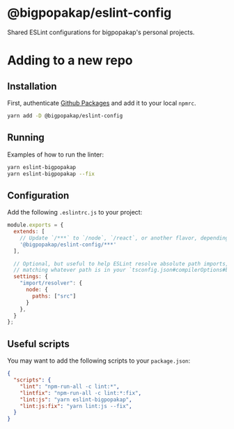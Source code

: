 @bigpopakap/eslint-config
=========================

Shared ESLint configurations for bigpopakap's personal projects.

# Adding to a new repo

## Installation

First, authenticate [Github Packages][github-packages-setup] and add it to your local `npmrc`.

```bash
yarn add -D @bigpopakap/eslint-config
```

## Running

Examples of how to run the linter:
```bash
yarn eslint-bigpopakap
yarn eslint-bigpopakap --fix
```

## Configuration

Add the following `.eslintrc.js` to your project:
```js
module.exports = {
  extends: [
    // Update `/***` to `/node`, `/react`, or another flavor, depending on what kind of project you have.
    '@bigpopakap/eslint-config/***'
  ],

  // Optional, but useful to help ESLint resolve absolute path imports,
  // matching whatever path is in your `tsconfig.json#compilerOptions#baseUrl`.
  settings: {
    "import/resolver": {
      node: {
        paths: ["src"]
      }
    },
  }
};
```

## Useful scripts

You may want to add the following scripts to your `package.json`:
```json
{
  "scripts": {
    "lint": "npm-run-all -c lint:*",
    "lintfix": "npm-run-all -c lint:*:fix",
    "lint:js": "yarn eslint-bigpopakap",
    "lint:js:fix": "yarn lint:js --fix",
  }
}
```

[github-packages-setup]: https://help.github.com/en/github/managing-packages-with-github-packages/configuring-npm-for-use-with-github-packages
